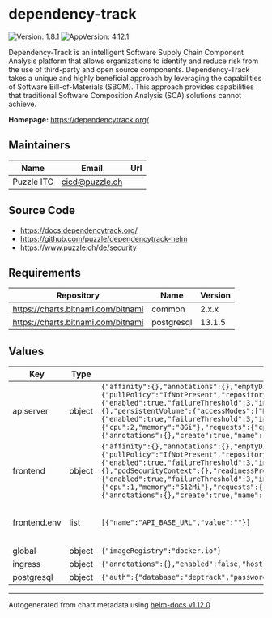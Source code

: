 # dependency-track

![Version: 1.8.1](https://img.shields.io/badge/Version-1.8.1-informational?style=flat-square) ![AppVersion: 4.12.1](https://img.shields.io/badge/AppVersion-4.12.1-informational?style=flat-square)

Dependency-Track is an intelligent Software Supply Chain Component Analysis platform that allows organizations to identify and reduce risk from the use of third-party and open source components. Dependency-Track takes a unique and highly beneficial approach by leveraging the capabilities of Software Bill-of-Materials (SBOM). This approach provides capabilities that traditional Software Composition Analysis (SCA) solutions cannot achieve.

**Homepage:** <https://dependencytrack.org/>

## Maintainers

| Name | Email | Url |
| ---- | ------ | --- |
| Puzzle ITC | <cicd@puzzle.ch> |  |

## Source Code

* <https://docs.dependencytrack.org/>
* <https://github.com/puzzle/dependencytrack-helm>
* <https://www.puzzle.ch/de/security>

## Requirements

| Repository | Name | Version |
|------------|------|---------|
| https://charts.bitnami.com/bitnami | common | 2.x.x |
| https://charts.bitnami.com/bitnami | postgresql | 13.1.5 |

## Values

| Key | Type | Default | Description |
|-----|------|---------|-------------|
| apiserver | object | `{"affinity":{},"annotations":{},"emptyDir":{"sizeLimit":"8Gi"},"enabled":true,"env":[],"fullnameOverride":"","image":{"pullPolicy":"IfNotPresent","repository":"dependencytrack/apiserver","tag":"4.12.1"},"initContainers":[],"livenessProbe":{"enabled":true,"failureThreshold":3,"initialDelaySeconds":60,"path":"/api/version","periodSeconds":10,"successThreshold":1,"timeoutSeconds":2},"nameOverride":"","nodeSelector":{},"persistentVolume":{"accessModes":["ReadWriteOnce"],"annotations":{},"enabled":true,"size":"8Gi","storageClass":""},"podSecurityContext":{},"readinessProbe":{"enabled":true,"failureThreshold":3,"initialDelaySeconds":60,"path":"/","periodSeconds":10,"successThreshold":1,"timeoutSeconds":2},"replicaCount":1,"resources":{"limits":{"cpu":2,"memory":"8Gi"},"requests":{"cpu":"500m","memory":"2Gi"}},"securityContext":{},"service":{"annotations":{},"port":80,"type":"ClusterIP"},"serviceAccount":{"annotations":{},"create":true,"name":"apiserver-serviceaccount"},"tolerations":[]}` | config of the apiserver |
| frontend | object | `{"affinity":{},"annotations":{},"emptyDir":{"sizeLimit":"8Gi"},"enabled":true,"env":[{"name":"API_BASE_URL","value":""}],"fullnameOverride":"","image":{"pullPolicy":"IfNotPresent","repository":"dependencytrack/frontend","tag":"4.12.1"},"initContainers":[],"livenessProbe":{"enabled":true,"failureThreshold":3,"initialDelaySeconds":60,"path":"/","periodSeconds":10,"successThreshold":1,"timeoutSeconds":2},"nameOverride":"","nodeSelector":{},"podSecurityContext":{},"readinessProbe":{"enabled":true,"failureThreshold":3,"initialDelaySeconds":60,"path":"/","periodSeconds":10,"successThreshold":1,"timeoutSeconds":2},"replicaCount":1,"resources":{"limits":{"cpu":1,"memory":"512Mi"},"requests":{"cpu":"100m","memory":"128Mi"}},"securityContext":{},"service":{"annotations":{},"port":80,"type":"ClusterIP"},"serviceAccount":{"annotations":{},"create":true,"name":"frontend-serviceaccount"},"tolerations":[]}` | config of the frontend |
| frontend.env | list | `[{"name":"API_BASE_URL","value":""}]` | See https://docs.dependencytrack.org/getting-started/configuration/ for frontend ENV variables. |
| global | object | `{"imageRegistry":"docker.io"}` | global configuration |
| ingress | object | `{"annotations":{},"enabled":false,"host":"chart-example.local","labels":{},"tls":{"enabled":false,"secretName":""}}` | configuration of ingress |
| postgresql | object | `{"auth":{"database":"deptrack","password":"","postgresPassword":"","username":"deptrack"},"enabled":true}` | configuration of bitnami postgres chart |

----------------------------------------------
Autogenerated from chart metadata using [helm-docs v1.12.0](https://github.com/norwoodj/helm-docs/releases/v1.12.0)
